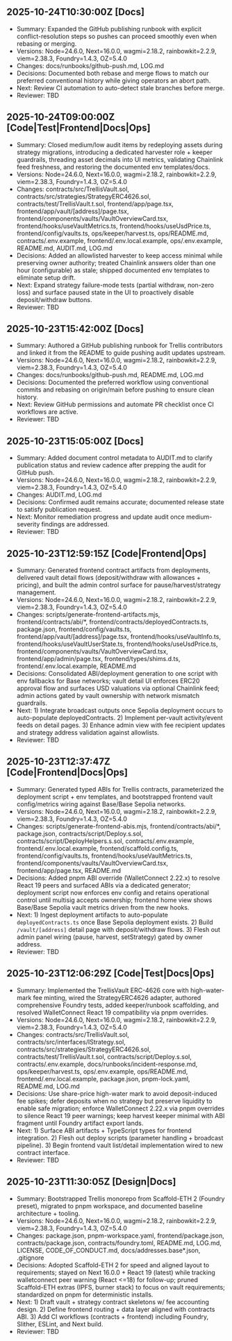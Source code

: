## 2025-10-24T10:30:00Z [Docs]
- Summary: Expanded the GitHub publishing runbook with explicit conflict-resolution steps so pushes can proceed smoothly even when rebasing or merging.
- Versions: Node=24.6.0, Next=16.0.0, wagmi=2.18.2, rainbowkit=2.2.9, viem=2.38.3, Foundry=1.4.3, OZ=5.4.0
- Changes: docs/runbooks/github-push.md, LOG.md
- Decisions: Documented both rebase and merge flows to match our preferred conventional history while giving operators an abort path.
- Next: Review CI automation to auto-detect stale branches before merge.
- Reviewer: TBD

## 2025-10-24T09:00:00Z [Code|Test|Frontend|Docs|Ops]
- Summary: Closed medium/low audit items by redeploying assets during strategy migrations, introducing a dedicated harvester role + keeper guardrails, threading asset decimals into UI metrics, validating Chainlink feed freshness, and restoring the documented env templates/docs.
- Versions: Node=24.6.0, Next=16.0.0, wagmi=2.18.2, rainbowkit=2.2.9, viem=2.38.3, Foundry=1.4.3, OZ=5.4.0
- Changes: contracts/src/TrellisVault.sol, contracts/src/strategies/StrategyERC4626.sol, contracts/test/TrellisVault.t.sol, frontend/app/page.tsx, frontend/app/vault/[address]/page.tsx, frontend/components/vaults/VaultOverviewCard.tsx, frontend/hooks/useVaultMetrics.ts, frontend/hooks/useUsdPrice.ts, frontend/config/vaults.ts, ops/keeper/harvest.ts, ops/README.md, contracts/.env.example, frontend/.env.local.example, ops/.env.example, README.md, AUDIT.md, LOG.md
- Decisions: Added an allowlisted harvester to keep access minimal while preserving owner authority; treated Chainlink answers older than one hour (configurable) as stale; shipped documented env templates to eliminate setup drift.
- Next: Expand strategy failure-mode tests (partial withdraw, non-zero loss) and surface paused state in the UI to proactively disable deposit/withdraw buttons.
- Reviewer: TBD

## 2025-10-23T15:42:00Z [Docs]
- Summary: Authored a GitHub publishing runbook for Trellis contributors and linked it from the README to guide pushing audit updates upstream.
- Versions: Node=24.6.0, Next=16.0.0, wagmi=2.18.2, rainbowkit=2.2.9, viem=2.38.3, Foundry=1.4.3, OZ=5.4.0
- Changes: docs/runbooks/github-push.md, README.md, LOG.md
- Decisions: Documented the preferred workflow using conventional commits and rebasing on origin/main before pushing to ensure clean history.
- Next: Review GitHub permissions and automate PR checklist once CI workflows are active.
- Reviewer: TBD

## 2025-10-23T15:05:00Z [Docs]
- Summary: Added document control metadata to AUDIT.md to clarify publication status and review cadence after prepping the audit for GitHub push.
- Versions: Node=24.6.0, Next=16.0.0, wagmi=2.18.2, rainbowkit=2.2.9, viem=2.38.3, Foundry=1.4.3, OZ=5.4.0
- Changes: AUDIT.md, LOG.md
- Decisions: Confirmed audit remains accurate; documented release state to satisfy publication request.
- Next: Monitor remediation progress and update audit once medium-severity findings are addressed.
- Reviewer: TBD

## 2025-10-23T12:59:15Z [Code|Frontend|Ops]
- Summary: Generated frontend contract artifacts from deployments, delivered vault detail flows (deposit/withdraw with allowances + pricing), and built the admin control surface for pause/harvest/strategy management.
- Versions: Node=24.6.0, Next=16.0.0, wagmi=2.18.2, rainbowkit=2.2.9, viem=2.38.3, Foundry=1.4.3, OZ=5.4.0
- Changes: scripts/generate-frontend-artifacts.mjs, frontend/contracts/abi/*, frontend/contracts/deployedContracts.ts, package.json, frontend/config/vaults.ts, frontend/app/vault/[address]/page.tsx, frontend/hooks/useVaultInfo.ts, frontend/hooks/useVaultUserState.ts, frontend/hooks/useUsdPrice.ts, frontend/components/vaults/VaultOverviewCard.tsx, frontend/app/admin/page.tsx, frontend/types/shims.d.ts, frontend/.env.local.example, README.md
- Decisions: Consolidated ABI/deployment generation to one script with env fallbacks for Base networks; vault detail UI enforces ERC20 approval flow and surfaces USD valuations via optional Chainlink feed; admin actions gated by vault ownership with network mismatch guardrails.
- Next: 1) Integrate broadcast outputs once Sepolia deployment occurs to auto-populate deployedContracts. 2) Implement per-vault activity/event feeds on detail pages. 3) Enhance admin view with fee recipient updates and strategy address validation against allowlists.
- Reviewer: TBD

## 2025-10-23T12:37:47Z [Code|Frontend|Docs|Ops]
- Summary: Generated typed ABIs for Trellis contracts, parameterized the deployment script + env templates, and bootstrapped frontend vault config/metrics wiring against Base/Base Sepolia networks.
- Versions: Node=24.6.0, Next=16.0.0, wagmi=2.18.2, rainbowkit=2.2.9, viem=2.38.3, Foundry=1.4.3, OZ=5.4.0
- Changes: scripts/generate-frontend-abis.mjs, frontend/contracts/abi/*, package.json, contracts/script/Deploy.s.sol, contracts/script/DeployHelpers.s.sol, contracts/.env.example, frontend/.env.local.example, frontend/scaffold.config.ts, frontend/config/vaults.ts, frontend/hooks/useVaultMetrics.ts, frontend/components/vaults/VaultOverviewCard.tsx, frontend/app/page.tsx, README.md
- Decisions: Added pnpm ABI override (WalletConnect 2.22.x) to resolve React 19 peers and surfaced ABIs via a dedicated generator; deployment script now enforces env config and retains operational control until multisig accepts ownership; frontend home view shows Base/Base Sepolia vault metrics driven from the new hooks.
- Next: 1) Ingest deployment artifacts to auto-populate `deployedContracts.ts` once Base Sepolia deployment exists. 2) Build `/vault/[address]` detail page with deposit/withdraw flows. 3) Flesh out admin panel wiring (pause, harvest, setStrategy) gated by owner address.
- Reviewer: TBD

## 2025-10-23T12:06:29Z [Code|Test|Docs|Ops]
- Summary: Implemented the TrellisVault ERC-4626 core with high-water-mark fee minting, wired the StrategyERC4626 adapter, authored comprehensive Foundry tests, added keeper/runbook scaffolding, and resolved WalletConnect React 19 compatibility via pnpm overrides.
- Versions: Node=24.6.0, Next=16.0.0, wagmi=2.18.2, rainbowkit=2.2.9, viem=2.38.3, Foundry=1.4.3, OZ=5.4.0
- Changes: contracts/src/TrellisVault.sol, contracts/src/interfaces/IStrategy.sol, contracts/src/strategies/StrategyERC4626.sol, contracts/test/TrellisVault.t.sol, contracts/script/Deploy.s.sol, contracts/.env.example, docs/runbooks/incident-response.md, ops/keeper/harvest.ts, ops/.env.example, ops/README.md, frontend/.env.local.example, package.json, pnpm-lock.yaml, README.md, LOG.md
- Decisions: Use share-price high-water mark to avoid deposit-induced fee spikes; defer deposits when no strategy but preserve liquidity to enable safe migration; enforce WalletConnect 2.22.x via pnpm overrides to silence React 19 peer warnings; keep harvest keeper minimal with ABI fragment until Foundry artifact export lands.
- Next: 1) Surface ABI artifacts + TypeScript types for frontend integration. 2) Flesh out deploy scripts (parameter handling + broadcast pipeline). 3) Begin frontend vault list/detail implementation wired to new contract interface.
- Reviewer: TBD

## 2025-10-23T11:30:05Z [Design|Docs]
- Summary: Bootstrapped Trellis monorepo from Scaffold-ETH 2 (Foundry preset), migrated to pnpm workspace, and documented baseline architecture + tooling.
- Versions: Node=24.6.0, Next=16.0.0, wagmi=2.18.2, rainbowkit=2.2.9, viem=2.38.3, Foundry=1.4.3, OZ=5.4.0
- Changes: package.json, pnpm-workspace.yaml, frontend/package.json, contracts/package.json, contracts/foundry.toml, README.md, LOG.md, LICENSE, CODE_OF_CONDUCT.md, docs/addresses.base*.json, .gitignore
- Decisions: Adopted Scaffold-ETH 2 for speed and aligned layout to requirements; stayed on Next 16.0.0 + React 19 (latest) while tracking walletconnect peer warning (React <=18) for follow-up; pruned Scaffold-ETH extras (IPFS, burner stack) to focus on vault requirements; standardized on pnpm for deterministic installs.
- Next: 1) Draft vault + strategy contract skeletons w/ fee accounting design. 2) Define frontend routing + data layer aligned with contracts ABI. 3) Add CI workflows (contracts + frontend) including Foundry, Slither, ESLint, and Next build.
- Reviewer: TBD
